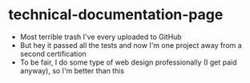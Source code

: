# technical-documentation-page
- Most terrible trash I've every uploaded to GitHub
- But hey it passed all the tests and now I'm one project away from a second certification
- To be fair, I do some type of web design professionally (I get paid anyway), so I'm better than this